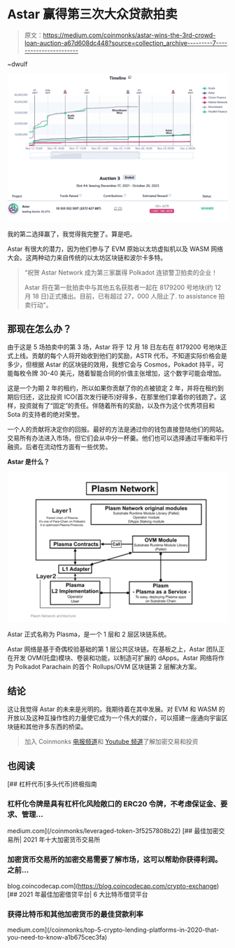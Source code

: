 # Astar 赢得第三次大众贷款拍卖

> 原文：<https://medium.com/coinmonks/astar-wins-the-3rd-crowd-loan-auction-a67d608dc448?source=collection_archive---------7----------------------->

~dwulf

![](img/20d8616564d0d30d122c08a904d7cf80.png)

我的第二选择赢了，我觉得我完整了。算是吧。

Astar 有很大的潜力，因为他们参与了 EVM 原始以太坊虚拟机以及 WASM 网络大会。这两种动力来自传统的以太坊区块链和波尔卡多特。

> “祝贺 Astar Network 成为第三家赢得 Polkadot 连锁警卫拍卖的企业！
> 
> Astar 将在第一批拍卖中与其他五名获胜者一起在 8179200 号地块(约 12 月 18 日)正式播出。目前，已有超过 27，000 人阻止了. to assistance 拍卖行动"。

## 那现在怎么办？

由于这是 5 场拍卖中的第 3 场，Astar 将于 12 月 18 日左右在 8179200 号地块正式上线。贡献的每个人将开始收到他们的奖励，ASTR 代币。不知道实际价格会是多少，但根据 Astar 的区块链的效用，我想它会与 Cosmos，Pokadot 持平，可能每枚令牌 30-40 美元，随着智能合同的价值主张增加，这个数字可能会增加。

这是一个为期 2 年的租约，所以如果你贡献了你的点被锁定 2 年，并将在租约到期后归还，这比投资 ICO(首次发行硬币)好得多，在那里他们拿着你的钱跑了。这样，投资就有了“固定”的责任。伴随着所有的奖励，以及作为这个优秀项目和 Sota 的支持者的绝对荣誉。

一个人的贡献将决定你的回报。最好的方法是通过你的钱包直接登陆他们的网站。交易所有办法进入市场，但它们会从中分一杯羹。他们也可以选择通过平衡和平行融资。后者在流动性方面有一些优势。

**Astar 是什么？**

![](img/bdde1f50be44e6b1680ead62b40dee8e.png)

Astar 正式名称为 Plasma，是一个 1 层和 2 层区块链系统。

Astar 网络是基于奇偶校验基础的第 1 层公共区块链。在基板之上，Astar 团队正在开发 OVM(托盘)模块、卷装和功能，以制造可扩展的 dApps。Astar 网络将作为 Polkadot Parachain 的首个 Rollups/OVM 区块链第 2 层解决方案。

## **结论**

这让我觉得 Astar 的未来是光明的。我期待着在其中发展。对 EVM 和 WASM 的开放以及这种互操作性的力量使它成为一个伟大的媒介，可以搭建一座通向宇宙区块链和其他许多东西的桥梁。

> 加入 Coinmonks [电报频道](https://t.me/coincodecap)和 [Youtube 频道](https://www.youtube.com/c/coinmonks/videos)了解加密交易和投资

## 也阅读

[](/coinmonks/leveraged-token-3f5257808b22) [## 杠杆代币[多头代币]终极指南

### 杠杆化令牌是具有杠杆化风险敞口的 ERC20 令牌，不考虑保证金、要求、管理…

medium.com](/coinmonks/leveraged-token-3f5257808b22) [](https://blog.coincodecap.com/crypto-exchange) [## 最佳加密交易所| 2021 年十大加密货币交易所

### 加密货币交易所的加密交易需要了解市场，这可以帮助你获得利润。之前…

blog.coincodecap.com](https://blog.coincodecap.com/crypto-exchange) [](/coinmonks/top-5-crypto-lending-platforms-in-2020-that-you-need-to-know-a1b675cec3fa) [## 2021 年最佳加密借贷平台| 6 大比特币借贷平台

### 获得比特币和其他加密货币的最佳贷款利率

medium.com](/coinmonks/top-5-crypto-lending-platforms-in-2020-that-you-need-to-know-a1b675cec3fa)